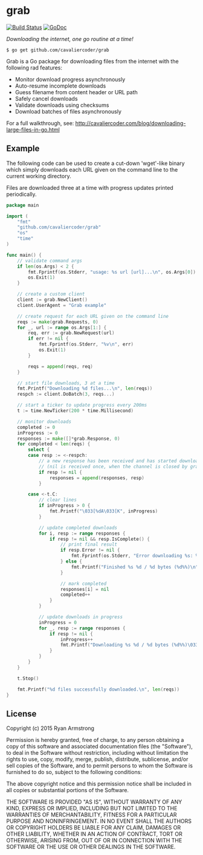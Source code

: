 # grab

[![Build Status](https://travis-ci.org/cavaliercoder/grab.svg)](https://travis-ci.org/cavaliercoder/grab) [![GoDoc](https://godoc.org/github.com/cavaliercoder/grab?status.svg)](https://godoc.org/github.com/cavaliercoder/grab)

*Downloading the internet, one go routine at a time!*

	$ go get github.com/cavaliercoder/grab

Grab is a Go package for downloading files from the internet with the following
rad features:

* Monitor download progress asynchronously
* Auto-resume incomplete downloads
* Guess filename from content header or URL path
* Safely cancel downloads
* Validate downloads using checksums
* Download batches of files asynchronously

For a full walkthrough, see:
http://cavaliercoder.com/blog/downloading-large-files-in-go.html


## Example

The following code can be used to create a cut-down 'wget'-like binary which
simply downloads each URL given on the command line to the current working
directory.

Files are downloaded three at a time with progress updates printed periodically.

```go
package main

import (
	"fmt"
	"github.com/cavaliercoder/grab"
	"os"
	"time"
)

func main() {
	// validate command args
	if len(os.Args) < 2 {
		fmt.Fprintf(os.Stderr, "usage: %s url [url]...\n", os.Args[0])
		os.Exit(1)
	}

	// create a custom client
	client := grab.NewClient()
	client.UserAgent = "Grab example"

	// create request for each URL given on the command line
	reqs := make(grab.Requests, 0)
	for _, url := range os.Args[1:] {
		req, err := grab.NewRequest(url)
		if err != nil {
			fmt.Fprintf(os.Stderr, "%v\n", err)
			os.Exit(1)
		}

		reqs = append(reqs, req)
	}

	// start file downloads, 3 at a time
	fmt.Printf("Downloading %d files...\n", len(reqs))
	respch := client.DoBatch(3, reqs...)

	// start a ticker to update progress every 200ms
	t := time.NewTicker(200 * time.Millisecond)

	// monitor downloads
	completed := 0
	inProgress := 0
	responses := make([]*grab.Response, 0)
	for completed < len(reqs) {
		select {
		case resp := <-respch:
			// a new response has been received and has started downloading
			// (nil is received once, when the channel is closed by grab)
			if resp != nil {
				responses = append(responses, resp)
			}

		case <-t.C:
			// clear lines
			if inProgress > 0 {
				fmt.Printf("\033[%dA\033[K", inProgress)
			}

			// update completed downloads
			for i, resp := range responses {
				if resp != nil && resp.IsComplete() {
					// print final result
					if resp.Error != nil {
						fmt.Fprintf(os.Stderr, "Error downloading %s: %v\n", resp.Request.URL(), resp.Error)
					} else {
						fmt.Printf("Finished %s %d / %d bytes (%d%%)\n", resp.Filename, resp.BytesTransferred(), resp.Size, int(100*resp.Progress()))
					}

					// mark completed
					responses[i] = nil
					completed++
				}
			}

			// update downloads in progress
			inProgress = 0
			for _, resp := range responses {
				if resp != nil {
					inProgress++
					fmt.Printf("Downloading %s %d / %d bytes (%d%%)\033[K\n", resp.Filename, resp.BytesTransferred(), resp.Size, int(100*resp.Progress()))
				}
			}
		}
	}

	t.Stop()

	fmt.Printf("%d files successfully downloaded.\n", len(reqs))
}

```


## License

Copyright (c) 2015 Ryan Armstrong

Permission is hereby granted, free of charge, to any person obtaining a copy of
this software and associated documentation files (the "Software"), to deal in
the Software without restriction, including without limitation the rights to
use, copy, modify, merge, publish, distribute, sublicense, and/or sell copies of
the Software, and to permit persons to whom the Software is furnished to do so,
subject to the following conditions:

The above copyright notice and this permission notice shall be included in all
copies or substantial portions of the Software.

THE SOFTWARE IS PROVIDED "AS IS", WITHOUT WARRANTY OF ANY KIND, EXPRESS OR
IMPLIED, INCLUDING BUT NOT LIMITED TO THE WARRANTIES OF MERCHANTABILITY, FITNESS
FOR A PARTICULAR PURPOSE AND NONINFRINGEMENT. IN NO EVENT SHALL THE AUTHORS OR
COPYRIGHT HOLDERS BE LIABLE FOR ANY CLAIM, DAMAGES OR OTHER LIABILITY, WHETHER
IN AN ACTION OF CONTRACT, TORT OR OTHERWISE, ARISING FROM, OUT OF OR IN
CONNECTION WITH THE SOFTWARE OR THE USE OR OTHER DEALINGS IN THE SOFTWARE.
